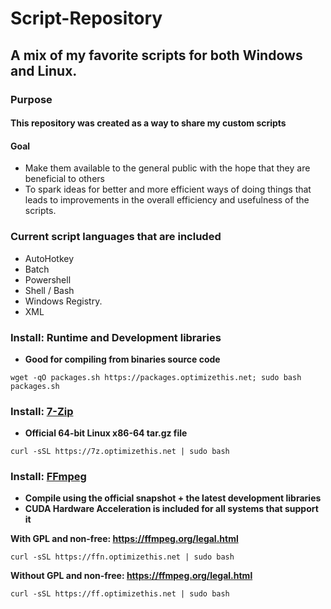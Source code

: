 # Script-Repository
## A mix of my favorite scripts for both Windows and Linux.

### Purpose
#### This repository was created as a way to share my custom scripts

#### Goal
  - Make them available to the general public with the hope that they are beneficial to others
  - To spark ideas for better and more efficient ways of doing things that leads to improvements in the overall efficiency and usefulness of the scripts.
  
### Current script languages that are included
  - AutoHotkey
  - Batch
  - Powershell
  - Shell / Bash
  - Windows Registry.
  - XML

### Install: Runtime and Development libraries
  - **Good for compiling from binaries source code**
```
wget -qO packages.sh https://packages.optimizethis.net; sudo bash packages.sh
```

### Install: [7-Zip](www.7-zip.org/download.html)
  - **Official 64-bit Linux x86-64 tar.gz file**
```
curl -sSL https://7z.optimizethis.net | sudo bash
```

### Install: [FFmpeg](https://ffmpeg.org/download.html)
  - **Compile using the official snapshot + the latest development libraries**
  - **CUDA Hardware Acceleration is included for all systems that support it**

**With GPL and non-free: https://ffmpeg.org/legal.html**

```
curl -sSL https://ffn.optimizethis.net | sudo bash
```
**Without GPL and non-free: https://ffmpeg.org/legal.html**
```
curl -sSL https://ff.optimizethis.net | sudo bash
```
